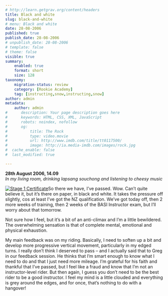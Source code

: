 ```yaml
---
# http://learn.getgrav.org/content/headers
title: Black and white
slug: black-and-white
# menu: Black and white
date: 28-08-2006
published: true
publish_date: 28-08-2006
# unpublish_date: 28-08-2006
# template: false
# theme: false
visible: true
summary:
    enabled: true
    format: short
    size: 128
taxonomy:
    migration-status: review
    category: [Rookie Academy]
    tag: [instructing,snow,instructing,snow]
author: admin
metadata:
    author: admin
#      description: Your page description goes here
#      keywords: HTML, CSS, XML, JavaScript
#      robots: noindex, nofollow
#      og:
#          title: The Rock
#          type: video.movie
#          url: http://www.imdb.com/title/tt0117500/
#          image: http://ia.media-imdb.com/images/rock.jpg
#  cache_enable: false
#  last_modified: true

---
```


**28th August 2006, 14.09**  
*In my living room, drinking lapsang souchong and listening to cheesy music*

[![](http://user47216.vs.easily.co.uk/wp-content/uploads/2008/12/stage-1-certificate.jpg "Stage 1 Certificate")](http://user47216.vs.easily.co.uk/wp-content/uploads/2008/12/stage-1-certificate.jpg)So there we have, I’ve passed. Wow. Can’t quite believe it, but it’s there on paper, in black and white. It takes the pressure off slightly, cos at least I’ve got the NZ qualification. We’ve got today off, then 2 more weeks of training, then 2 weeks of the BASI Instructor exam, but I’ll worry about that tomorrow.

Not sure how I feel, but it’s a bit of an anti-climax and I’m a little bewildered. The overwhelming sensation is that of complete mental, emotional and physical exhaustion.

My main feedback was on my riding. Basically, I need to soften up a bit and develop more progressive vertical movement, particularly in my edged turns. I really don’t think I deserved to pass – and I actually said that to Greg in our feedback session. He thinks that I’m smart enough to know what I need to do and that I just need more mileage. I’m grateful for his faith and thankful that I’ve passed, but I feel like a fraud and know that I’m not an instructor-level rider. But then again, I guess you don’t need to be the best rider to be a good instructor. I feel my mind is a little clouded and everything is grey around the edges, and for once, that’s nothing to do with a hangover!
